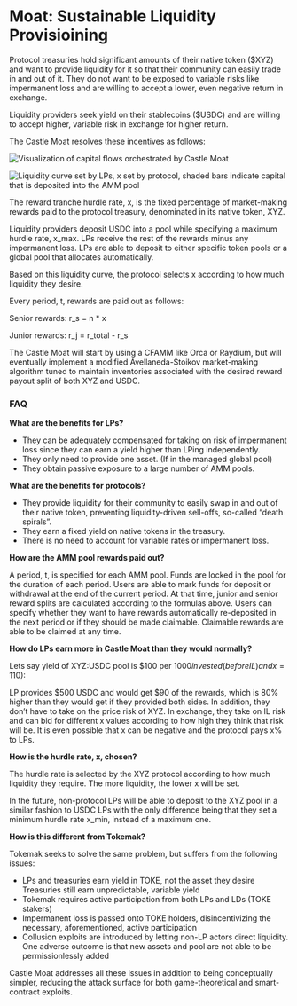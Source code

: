 # Moat: Sustainable Liquidity Provisioining

Protocol treasuries hold significant amounts of their native token ($XYZ) and want to provide liquidity for it so that their community can easily trade in and out of it. They do not want to be exposed to variable risks like impermanent loss and are willing to accept a lower, even negative return in exchange.&#x20;

Liquidity providers seek yield on their stablecoins ($USDC) and are willing to accept higher, variable risk in exchange for higher return.&#x20;

The Castle Moat resolves these incentives as follows:

![Visualization of capital flows orchestrated by Castle Moat](https://lh4.googleusercontent.com/azjXxzZr1r02ujcS68WYnFBjaM40jeUWVUsb8oJADN7Bhk9vh6mfpEfUnj8ghQKP0o-cbiVsoPx0P2xH5twXk4Mur89jlNwuhEQdLy7LrLk4XrD7g-v0LcN2ClCJc03kVFyfutke)

![Liquidity curve set by LPs, x set by protocol,
shaded bars indicate capital that is deposited into the AMM pool](https://lh3.googleusercontent.com/R2noih\_kyCYO3wPVWRfImADzHUzC1-fapjodb33y4uU\_Jt1Jf-z4ZudMhq3XJHLJ3NW4g\_YEfqdNQIjTPbf\_7owI0C1k6Wjsdg1gPOrM-eEayIr1Re0Baz9iozsZhIPcHTVr1SdZ)

The reward tranche hurdle rate, x, is the fixed percentage of market-making rewards paid to the protocol treasury, denominated in its native token, XYZ.&#x20;

Liquidity providers deposit USDC into a pool while specifying a maximum hurdle rate, x\_max. LPs receive the rest of the rewards minus any impermanent loss. LPs are able to deposit to either specific token pools or a global pool that allocates automatically.&#x20;

Based on this liquidity curve, the protocol selects x according to how much liquidity they desire.

Every period, t, rewards are paid out as follows:&#x20;

Senior rewards: r\_s = n \* x&#x20;

Junior rewards: r\_j = r\_total - r\_s

The Castle Moat will start by using a CFAMM like Orca or Raydium, but will eventually implement a modified Avellaneda-Stoikov market-making algorithm tuned to maintain inventories associated with the desired reward payout split of both XYZ and USDC.

### FAQ&#x20;

**What are the benefits for LPs?**&#x20;

* They can be adequately compensated for taking on risk of impermanent loss since they can earn a yield higher than LPing independently.&#x20;
* They only need to provide one asset. (If in the managed global pool)&#x20;
* They obtain passive exposure to a large number of AMM pools.&#x20;

**What are the benefits for protocols?**&#x20;

* They provide liquidity for their community to easily swap in and out of their native token, preventing liquidity-driven sell-offs, so-called “death spirals”.&#x20;
* They earn a fixed yield on native tokens in the treasury.&#x20;
* There is no need to account for variable rates or impermanent loss.&#x20;

**How are the AMM pool rewards paid out?**&#x20;

A period, t, is specified for each AMM pool. Funds are locked in the pool for the duration of each period. Users are able to mark funds for deposit or withdrawal at the end of the current period. At that time, junior and senior reward splits are calculated according to the formulas above. Users can specify whether they want to have rewards automatically re-deposited in the next period or if they should be made claimable. Claimable rewards are able to be claimed at any time.&#x20;

**How do LPs earn more in Castle Moat than they would normally?**&#x20;

Lets say yield of XYZ:USDC pool is $100 per $1000 invested (before IL) and x=1% ($10):&#x20;

LP provides $500 USDC and would get $90 of the rewards, which is 80% higher than they would get if they provided both sides. In addition, they don’t have to take on the price risk of XYZ. In exchange, they take on IL risk and can bid for different x values according to how high they think that risk will be. It is even possible that x can be negative and the protocol pays x% to LPs.&#x20;

**How is the hurdle rate, x, chosen?**&#x20;

The hurdle rate is selected by the XYZ protocol according to how much liquidity they require. The more liquidity, the lower x will be set.&#x20;

In the future, non-protocol LPs will be able to deposit to the XYZ pool in a similar fashion to USDC LPs with the only difference being that they set a minimum hurdle rate x\_min, instead of a maximum one.&#x20;

**How is this different from Tokemak?**&#x20;

Tokemak seeks to solve the same problem, but suffers from the following issues:&#x20;

* LPs and treasuries earn yield in TOKE, not the asset they desire Treasuries still earn unpredictable, variable yield&#x20;
* Tokemak requires active participation from both LPs and LDs (TOKE stakers)&#x20;
* Impermanent loss is passed onto TOKE holders, disincentivizing the necessary, aforementioned, active participation&#x20;
* Collusion exploits are introduced by letting non-LP actors direct liquidity. One adverse outcome is that new assets and pool are not able to be permissionlessly added&#x20;

Castle Moat addresses all these issues in addition to being conceptually simpler, reducing the attack surface for both game-theoretical and smart-contract exploits.
